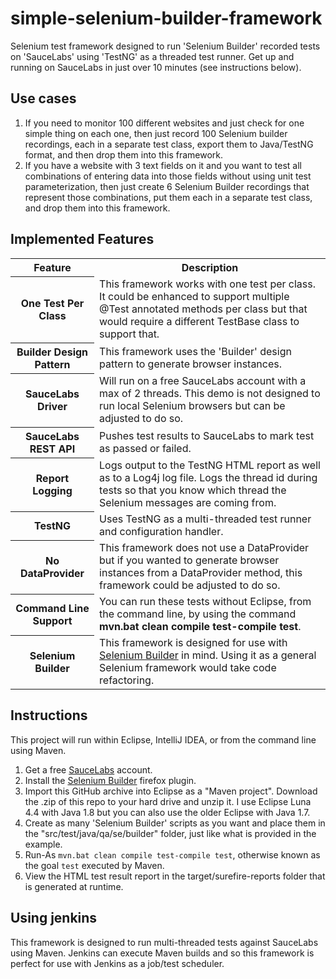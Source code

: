 simple-selenium-builder-framework
======================
Selenium test framework designed to run 'Selenium Builder' recorded tests on 'SauceLabs' using 'TestNG' as a threaded test runner.   Get up and running on SauceLabs in just over 10 minutes (see instructions below).

## Use cases

1.  If you need to monitor 100 different websites and just check for one simple thing on each one, then just record 100 Selenium builder recordings, each in a separate test class, export them to Java/TestNG format, and then drop them into this framework.
2.  If you have a website with 3 text fields on it and you want to test all combinations of entering data into those fields without using unit test parameterization, then just create 6 Selenium Builder recordings that represent those combinations, put them each in a separate test class, and drop them into this framework.

## Implemented Features
<table>
  <tr>
    <th>Feature</th>
    <th>Description</th>
  </tr>
  <tr>
    <th>One Test Per Class</th>
    <td>This framework works with one test per class.  It could be enhanced to support multiple @Test annotated methods per class but that would require a different TestBase class to support that.</td>
  </tr>
    <tr>
    <th>Builder Design Pattern</th>
    <td>This framework uses the 'Builder' design pattern to generate browser instances.</td>
  </tr>
  <tr>
    <th>SauceLabs Driver</th>
    <td>Will run on a free SauceLabs account with a max of 2 threads.  This demo is not designed to run local Selenium browsers but can be adjusted to do so.</td>
  </tr>
  <tr>
    <th>SauceLabs REST API</th>
    <td>Pushes test results to SauceLabs to mark test as passed or failed.</td>
  </tr>
  <tr>
    <th>Report Logging</th>
    <td>Logs output to the TestNG HTML report as well as to a Log4j log file.  Logs the thread id during tests so that you know which thread the Selenium messages are coming from.</td>
  </tr>
  <tr>
    <th>TestNG</th>
    <td>Uses TestNG as a multi-threaded test runner and configuration handler.</td>
  </tr>
  <tr>
    <th>No DataProvider</th>
    <td>This framework does not use a DataProvider but if you wanted to generate browser instances from a DataProvider method, this framework could be adjusted to do so.</td>
  </tr>
  <tr>
    <th>Command Line Support</th>
    <td>You can run these tests without Eclipse, from the command line, by using the command <b>mvn.bat clean compile test-compile test</b>.</td>
  </tr>
<tr>
    <th>Selenium Builder</th>
    <td>This framework is designed for use with <a href="http://sebuilder.github.io/se-builder/">Selenium Builder</a> in mind.  Using it as a general Selenium framework would take code refactoring.</td>
  </tr>
</table>

## Instructions

This project will run within Eclipse, IntelliJ IDEA, or from the command line using Maven.

1.  Get a free <a href="https://saucelabs.com/">SauceLabs</a> account.
1.  Install the <a href="http://sebuilder.github.io/se-builder/">Selenium Builder</a> firefox plugin.
2.  Import this GitHub archive into Eclipse as a "Maven project".  Download the .zip of this repo to your hard drive and unzip it.  I use Eclipse Luna 4.4 with Java 1.8 but you can also use the older Eclipse with Java 1.7.
3.  Create as many 'Selenium Builder' scripts as you want and place them in the "src/test/java/qa/se/builder" folder,
      just like what is provided in the example.
4.  Run-As ```mvn.bat clean compile test-compile test```, otherwise known as the goal ```test``` executed by Maven.
5.  View the HTML test result report in the target/surefire-reports folder that is generated at runtime.

## Using jenkins

This framework is designed to run multi-threaded tests against SauceLabs using Maven.  Jenkins can execute Maven builds and so this framework is perfect for use with Jenkins as a job/test scheduler.

